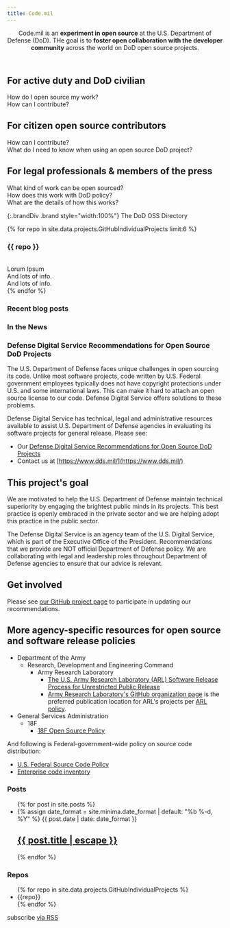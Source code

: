 ```yaml
---
title: Code.mil
---
```


<section class="row">
<header class="col-md-4 col-md-offset-4">
Code.mil is an <strong>experiment in open source</strong> at the U.S. Department of Defense (DoD). THe goal is to <strong>foster open collaboration with the developer community</strong> across the world on DoD open source projects.
</header>
</section>

<section class="row">
<div class="card-shadow col-md-4">
<h2>For active duty and DoD civilian</h2>
How do I open source my work?<br>
How can I contribute?
</div>
<div class="card-shadow col-md-4">
<h2>For citizen open source contributors</h2>
How can I contribute?<br>
What do I need to know when using an open source DoD project?
</div>
<div class="card-shadow col-md-4">
<h2>For legal professionals & members of the press</h2>
What kind of work can be open sourced?<br>
How does this work with DoD policy?<br>
What are the details of how this works?
</div>
</section>

{:.brandDiv .brand style="width:100%"}
The DoD OSS Directory

<section class="row">
{% for repo in site.data.projects.GitHubIndividualProjects limit:6 %}
<div class="col-md-5 card col-md-offset-1 card-shadow">
<h3>{{ repo }}</h3>
<br>Lorum Ipsum
<br>And lots of info.
<br>And lots of info.
</div>
{% endfor %}
</section>

<section class="row">
<div class="col-md-6 brandDiv">
<h3 style="width=100%">Recent blog posts</h3>
</div>
<div class="col-md-6 brandDiv">
<h3 style="width=100%">In the News</h3>
</div>
<section>


# Defense Digital Service Recommendations for Open Source DoD Projects

The U.S. Department of Defense faces unique challenges in open sourcing its code. Unlike most software projects, code written by U.S. Federal government employees typically does not have copyright protections under U.S. and some international laws. This can make it hard to attach an open source license to our code. Defense Digital Service offers solutions to these problems.

Defense Digital Service has technical, legal and administrative resources available to assist U.S. Department of Defense agencies in evaluating its software projects for general release. Please see:

* Our [Defense Digital Service Recommendations for Open Source DoD Projects](implementation-guide.html)
* Contact us at [https://www.dds.mil/](https://www.dds.mil/)

## This project's goal

We are motivated to help the U.S. Department of Defense maintain technical superiority by engaging the brightest public minds in its projects. This best practice is openly embraced in the private sector and we are helping adopt this practice in the public sector.

The Defense Digital Service is an agency team of the U.S. Digital Service, which is part of the Executive Office of the President. Recommendations that we provide are NOT official Department of Defense policy. We are collaborating with legal and leadership roles throughout Department of Defense agencies to ensure that our advice is relevant.

## Get involved

Please see [our GitHub project page](https://github.com/deptofdefense/code.mil/) to participate in updating our recommendations.

## More agency-specific resources for open source and software release policies

* Department of the Army
  * Research, Development and Engineering Command
    * Army Research Laboratory
      * [The U.S. Army Research Laboratory (ARL) Software Release Process for Unrestricted Public Release](https://github.com/USArmyResearchLab/ARL-Open-Source-Guidance-and-Instructions)
      * [Army Research Laboratory's GitHub organization page](https://github.com/USArmyResearchLab)
        is the preferred publication location for ARL's projects per
        [ARL policy](https://github.com/USArmyResearchLab/ARL-Open-Source-Guidance-and-Instructions).
* General Services Administration
  * 18F
    * [18F Open Source Policy](https://github.com/18F/open-source-policy)

And following is Federal-government-wide policy on source code distribution:

* [U.S. Federal Source Code Policy](https://code.gov/#/policy-guide/docs/overview/introduction])
* [Enterprise code inventory](https://code.gov/#/policy-guide/docs/compliance/inventory-code)

<div class="usa-grid">
<div class="usa-width-one-half">

<h1>Posts</h1>
<ul class="post-list">
{% for post in site.posts %}
  <li>
    {% assign date_format = site.minima.date_format | default: "%b %-d, %Y" %}
    <span class="post-meta">{{ post.date | date: date_format }}</span>
    <h2>
     <a class="post-link" href="{{ site.baseurl}}{% if jekyll.environment == 'staging' %}{% else %}{{ post.url }}{% endif %}">{{ post.title | escape }}</a>
    </h2>
  </li>
{% endfor %}
</ul>
</div>

<div class="usa-width-one-half">
<h1 class="repo-list">Repos</h1>
<ul>
{% for repo in site.data.projects.GitHubIndividualProjects %}
    <li>{{repo}}</li>
{% endfor %}
</ul>
</div>
</div>

<p class="rss-subscribe">subscribe <a href="{{ "/feed.xml" | relative_url }}">via RSS</a></p>

<script>
var _table_ = document.createElement('table'),
    _tr_ = document.createElement('tr'),
    _th_ = document.createElement('th'),
    _td_ = document.createElement('td');

// Builds the HTML Table out of myList json data from Ivy restful service.
 function buildHtmlTable(arr) {
     var table = _table_.cloneNode(false),
         columns = addAllColumnHeaders(arr, table);
     for (var i=0, maxi=arr.length; i < maxi; ++i) {
         var tr = _tr_.cloneNode(false);
         for (var j=0, maxj=columns.length; j < maxj ; ++j) {
             var td = _td_.cloneNode(false);
                 cellValue = arr[i][columns[j]];
             td.appendChild(document.createTextNode(arr[i][columns[j]] || ''));
             tr.appendChild(td);
         }
         table.appendChild(tr);
     }
     return table;
 }

 // Adds a header row to the table and returns the set of columns.
 // Need to do union of keys from all records as some records may not contain
 // all records
 function addAllColumnHeaders(arr, table)
 {
     var columnSet = [],
         tr = _tr_.cloneNode(false);
     for (var i=0, l=arr.length; i < l; i++) {
         for (var key in arr[i]) {
             if (arr[i].hasOwnProperty(key) && columnSet.indexOf(key)===-1) {
                 columnSet.push(key);
                 var th = _th_.cloneNode(false);
                 th.appendChild(document.createTextNode(key));
                 tr.appendChild(th);
             }
         }
     }
     table.appendChild(tr);
     return columnSet;
 }
var xhr = new XMLHttpRequest();
xhr.responseType = 'json';

xhr.open('GET', 'https://api.github.com/search/repositories?q=topic%3Acode-mil%20pushed%3A%3E2017-03-01&sort=stars&order=desc');
xhr.onload = function() {
  var tmpTable = buildHtmlTable(this.response.items)
  // TODO: Commenting out for now.
  // document.body.appendChild(tmpTable);
};
xhr.send();

</script>

